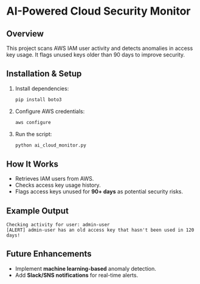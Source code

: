 # AI-Powered Cloud Security Monitor

## Overview
This project scans AWS IAM user activity and detects anomalies in access key usage. It flags unused keys older than 90 days to improve security.

## Installation & Setup
1. Install dependencies:
   ```bash
   pip install boto3
   ```
2. Configure AWS credentials:
   ```bash
   aws configure
   ```
3. Run the script:
   ```bash
   python ai_cloud_monitor.py
   ```

## How It Works
- Retrieves IAM users from AWS.
- Checks access key usage history.
- Flags access keys unused for **90+ days** as potential security risks.

## Example Output
```
Checking activity for user: admin-user
[ALERT] admin-user has an old access key that hasn't been used in 120 days!
```

## Future Enhancements
- Implement **machine learning-based** anomaly detection.
- Add **Slack/SNS notifications** for real-time alerts.
